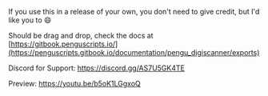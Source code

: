 If you use this in a release of your own, you don't need to give credit, but I'd like you to 😄

Should be drag and drop, check the docs at [https://gitbook.penguscripts.io/](https://penguscripts.gitbook.io/documentation/pengu_digiscanner/exports)

Discord for Support: https://discord.gg/AS7U5GK4TE

Preview: https://youtu.be/b5oK1LGgxoQ 

